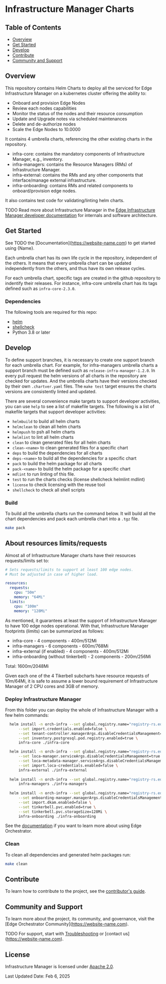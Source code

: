 # Infrastructure Manager Charts

## Table of Contents

- [Overview](#overview)
- [Get Started](#get-started)
- [Develop](#develop)
- [Contribute](#contribute)
- [Community and Support](#community-and-support)

## Overview

This repository contains Helm Charts to deploy all the serviced for Edge Infrastructure Manager on a kubernetes cluster
offering the ability to:

- Onboard and provision Edge Nodes
- Review each nodes capabilities
- Monitor the status of the nodes and their resource consumption
- Update and Upgrade notes via scheduled maintenances
- Delete and de-authorize nodes
- Scale the Edge Nodes to 10.0000

It contains 4 umbrella charts, referencing the other existing charts in the repository.

- infra-core: contains the mandatory components of Infrastructure Manager, e.g., inventory.
- infra-managers: contains the Resource Managers (RMs) of Infrastructure Manager.
- infra-external: contains the RMs and any other components that interface/manage external infrastructure.
- infra-onboarding: contains RMs and related components to onboard/provision edge nodes.

It also contains test code for validating/linting helm charts.

TODO Read more about Infrastructure Manager in the
[Edge Infrastructure Manager developer documentation][inframanager-dev-guide-url] for internals and
software architecture.

## Get Started

See TODO the \[Documentation\](<https://website-name.com>) to get started
using {Name}.

Each umbrella chart has its own life cycle in the repository, independent of the others.
It means that every umbrella chart can be updated independently from the others, and thus
have its own release cycles.

For each umbrella chart, specific tags are created in the github repository to indentify their releases.
For instance, infra-core umbrella chart has its tags defined such as `infra-core-2.3.0`.

### Dependencies

The following tools are required for this repo:

- [helm](https://github.com/helm/helm)
- [shellcheck](https://github.com/koalaman/shellcheck)
- Python 3.8 or later

## Develop

To define support branches, it is necessary to create one support branch for each umbrella chart.
For example, for infra-managers umbrella charts a support branch must be defined such as `release-infra-manager-1.2.0`.
In every pull request the helm versions of all charts in the repository are checked for updates.
And the umbrella charts have their versions checked by their own `.chartver.yaml` files.
The `make test` target ensures the charts versions are consistently linted and updated.

There are several convenience make targets to support developer activities, you can use `help` to see a list of makefile
targets. The following is a list of makefile targets that support developer activities:

- `helmbuild` to build all helm charts
- `helmclean` to clean all helm charts
- `helmpush` to psh all helm charts
- `helmlint` to lint all helm charts
- `clean` to clean generated files for all helm charts
- `clean-<name>` to clean generated files for a specific chart
- `deps` to build the dependencies for all charts
- `deps-<name>` to build all the dependencies for a specific chart
- `pack` to build the helm package for all charts
- `pack-<name>` to build the helm package for a specific chart
- `mdlint` to run linting of this file.
- `test` to run the charts checks (license shellcheck helmlint mdlint)
- `license` to check licensing with the reuse tool
- `shellcheck` to check all shell scripts

### Build

To build all the umbrella charts run the command below.
It will build all the chart dependencies and pack each umbrella chart into a `.tgz` file.

```bash
make pack
```

## About resources limits/requests

Almost all of Infrastructure Manager charts have their resources requests/limits set to:

```yaml
# Sets requests/limits to support at least 100 edge nodes.
# Must be adjusted in case of higher load.

resources:
  requests:
    cpu: "50m"
    memory: "64Mi"
  limits:
    cpu: "100m"
    memory: "128Mi"
```

As mentioned, it guarantees at least the support of Infrastructure Manager to have 100 edge nodes operational.
With that, Infrastructure Manager footprints (limits) can be summarized as follows:

- infra-core - 4 components - 400m/512Mi
- infra-managers - 6 components - 600m/768Mi
- infra-external (if enabled) - 4 components - 400m/512Mi
- infra-onboarding (without tinkerbell) - 2 components - 200m/256Mi

Total: 1600m/2048Mi

Given each one of the 4 Tikerbell subcharts have resource requests of 10m/64Mi,
it is safe to assume a lower bound requirement of Infrastructure Manager of 2 CPU cores and 3GB of memory.

### Deploy Infrastructure Manager

From this folder you can deploy the whole of Infrastructure Manager with a few helm commands:

``` bash
  helm install -n orch-infra --set global.registry.name="registry-rs.edgeorchestration.intel.com/" \
      --set import.credentials.enabled=false \
      --set tenant-controller.managerArgs.disableCredentialsManagement=true \
      --set inventory.postgresql.pod.registry.enabled=true \
      infra-core ./infra-core

  helm install -n orch-infra --set global.registry.name="registry-rs.edgeorchestration.intel.com/" \
      --set loca-manager.serviceArgs.disableCredentialsManagement=true \
      --set loca-metadata-manager.serviceArgs.disableCredentialsManagement=true \
      --set import.loca-credentials.enabled=false \
      infra-external ./infra-external
  
  helm install -n orch-infra --set global.registry.name="registry-rs.edgeorchestration.intel.com/" \
      infra-managers ./infra-managers
 
  helm install -n orch-infra --set global.registry.name="registry-rs.edgeorchestration.intel.com/" \
      --set onboarding-manager.managerArgs.disableCredentialsManagement=true \
      --set import.dkam.enabled=false \
      --set tinkerbell.pvc.enabled=true \
      --set tinkerbell.pvc.storageSize=128Mi \
      infra-onboarding ./infra-onboarding
```

See the [documentation][user-guide-url] if you want to learn more about using Edge Orchestrator.

### Clean

To clean all dependencies and generated helm packages run:

```bash
make clean
```

## Contribute

To learn how to contribute to the project, see the [contributor's guide][contributors-guide-url].

## Community and Support

To learn more about the project, its community, and governance, visit
the \[Edge Orchestrator Community\](<https://website-name.com>).

TODO For support, start with [Troubleshooting][troubleshooting-url] or
\[contact us\](<https://website-name.com>).

## License

Infrastructure Manager is licensed under [Apache 2.0](https://www.apache.org/licenses/LICENSE-2.0).

Last Updated Date: Feb 6, 2025

[user-guide-url]: https://literate-adventure-7vjeyem.pages.github.io/edge_orchestrator/user_guide_main/content/user_guide/get_started_guide/gsg_content.html
[inframanager-dev-guide-url]: (https://literate-adventure-7vjeyem.pages.github.io/edge_orchestrator/user_guide_main/content/user_guide/get_started_guide/gsg_content.html)
[contributors-guide-url]: https://literate-adventure-7vjeyem.pages.github.io/edge_orchestrator/user_guide_main/content/user_guide/index.html
[troubleshooting-url]: https://literate-adventure-7vjeyem.pages.github.io/edge_orchestrator/user_guide_main/content/user_guide/troubleshooting/troubleshooting.html
